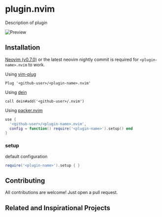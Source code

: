 # plugin.nvim

Description of plugin

![Preview](https://lh3.googleusercontent.com/-CX-hTeVSsnM/VnnFeSP9KCI/AAAAAAAAItM/S9_zEDWASNk/s800-Ic42/asciifire.gif)

## Installation

[Neovim (v0.7.0)](https://github.com/neovim/neovim/releases/tag/v0.7.0) or the
latest neovim nightly commit is required for `<plugin-name>.nvim` to work.

Using [vim-plug](https://github.com/junegunn/vim-plug)

```viml
Plug '<github-user>/<plugin-name>.nvim'
```

Using [dein](https://github.com/Shougo/dein.vim)

```viml
call dein#add('<github-user>/.nvim')
```
Using [packer.nvim](https://github.com/wbthomason/packer.nvim)

```lua
use {
  '<github-user>/<plugin-name>.nvim',
  config = function() require('<plugin-name>').setup() end
}
```

### <plugin-name> setup
default configuration
```lua
require('<plugin-name>').setup { }
```

## Contributing

All contributions are welcome! Just open a pull request.

## Related and Inspirational Projects
